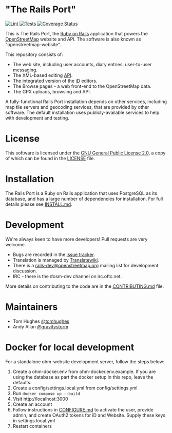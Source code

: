 # "The Rails Port"

[![Lint](https://github.com/openstreetmap/openstreetmap-website/workflows/Lint/badge.svg?branch=master&event=push)](https://github.com/openstreetmap/openstreetmap-website/actions?query=workflow%3ALint%20branch%3Amaster%20event%3Apush)
[![Tests](https://github.com/openstreetmap/openstreetmap-website/workflows/Tests/badge.svg?branch=master&event=push)](https://github.com/openstreetmap/openstreetmap-website/actions?query=workflow%3ATests%20branch%3Amaster%20event%3Apush)
[![Coverage Status](https://coveralls.io/repos/openstreetmap/openstreetmap-website/badge.svg?branch=master)](https://coveralls.io/r/openstreetmap/openstreetmap-website?branch=master)

This is The Rails Port, the [Ruby on Rails](http://rubyonrails.org/)
application that powers the [OpenStreetMap](https://www.openstreetmap.org) website and API.
The software is also known as "openstreetmap-website".

This repository consists of:

* The web site, including user accounts, diary entries, user-to-user messaging.
* The XML-based editing [API](https://wiki.openstreetmap.org/wiki/API_v0.6).
* The integrated version of the [iD](https://wiki.openstreetmap.org/wiki/ID) editors.
* The Browse pages - a web front-end to the OpenStreetMap data.
* The GPX uploads, browsing and API.

A fully-functional Rails Port installation depends on other services, including map tile
servers and geocoding services, that are provided by other software. The default installation
uses publicly-available services to help with development and testing.

# License

This software is licensed under the [GNU General Public License 2.0](https://www.gnu.org/licenses/old-licenses/gpl-2.0.txt),
a copy of which can be found in the [LICENSE](LICENSE) file.

# Installation

The Rails Port is a Ruby on Rails application that uses PostgreSQL as its database, and has a large
number of dependencies for installation. For full details please see [INSTALL.md](INSTALL.md).

# Development

We're always keen to have more developers! Pull requests are very welcome.

* Bugs are recorded in the [issue tracker](https://github.com/openstreetmap/openstreetmap-website/issues).
* Translation is managed by [Translatewiki](https://translatewiki.net/wiki/Translating:OpenStreetMap).
* There is a [rails-dev@openstreetmap.org](https://lists.openstreetmap.org/listinfo/rails-dev) mailing list for development discussion.
* IRC - there is the #osm-dev channel on irc.oftc.net.

More details on contributing to the code are in the [CONTRIBUTING.md](CONTRIBUTING.md) file.

# Maintainers

* Tom Hughes [@tomhughes](https://github.com/tomhughes/)
* Andy Allan [@gravitystorm](https://github.com/gravitystorm/)


# Docker for local development
For a standalone ohm-website development server, follow the steps below:
1. Create a ohm-docker.env from ohm-docker.env.example. If you are using the database as part the docker setup in this repo, leave the defaults.
2. Create a config/settings.local.yml from config/settings.yml
3. Run `docker compose up --build`
4. Visit http://localhost:3000
5. Create an account
6. Follow instructions in [CONFIGURE.md](https://github.com/OpenHistoricalMap/ohm-website/blob/staging/CONFIGURE.md) to activate the user, provide admin, and create OAuth2 tokens for iD and Website. Supply these keys in settings.local.yml
7. Restart containers
